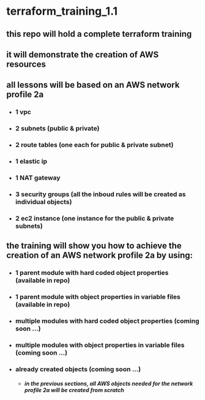 # terraform_training_1.1

## this repo will hold a complete terraform training 
## it will demonstrate the creation of AWS resources
## all lessons will be based on an AWS network profile 2a
  * ###  1 vpc
  * ###  2 subnets (public & private)
  * ###  2 route tables (one each for public & private subnet)
  * ###  1 elastic ip
  * ###  1 NAT gateway
  * ###  3 security groups (all the inboud rules will be created as individual objects)
  * ###  2 ec2 instance (one instance for the public & private subnets)
  
## the training will show you how to achieve the creation of an AWS network profile 2a by using:
  * ###  1 parent module with hard coded object properties (available in repo)
  * ###  1 parent module with object properties in variable files (available in repo)
  * ###  multiple modules with hard coded object properties (coming soon ...)
  * ###  multiple modules with object properties in variable files (coming soon ...)
  * ###  already created objects (coming soon ...)
      * #####  in the previous sections, all AWS objects needed for the network profile 2a will be created from scratch
  
